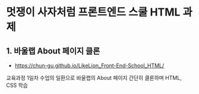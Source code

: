 # 멋쟁이 사자처럼 프론트엔드 스쿨 HTML 과제
## 1. 바울랩 About 페이지 클론
* https://chun-gu.github.io/LikeLion_Front-End-School_HTML/

교육과정 1일차 수업의 일환으로 바울랩의 About 페이지 간단히 클론하며 HTML, CSS 학습
